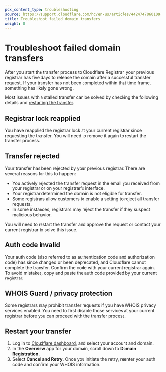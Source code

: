 ```yaml
---
pcx_content_type: troubleshooting
source: https://support.cloudflare.com/hc/en-us/articles/4424747060109-Registrar-troubleshoot-stalled-domain-transfers
title: Troubleshoot failed domain transfers
weight: 8
---
```


# Troubleshoot failed domain transfers

After you start the transfer process to Cloudflare Registrar, your previous registrar has five days to release the domain after a successful transfer request. If your transfer has not been completed within that time frame, something has likely gone wrong.

Most issues with a stalled transfer can be solved by checking the following details and [restarting the transfer](#restart-your-transfer).

## Registrar lock reapplied

You have reapplied the registrar lock at your current registrar since requesting the transfer. You will need to remove it again to restart the transfer process.

## Transfer rejected

Your transfer has been rejected by your previous registrar. There are several reasons for this to happen:

-   You actively rejected the transfer request in the email you received from your registrar or on your registrar's interface.
-   Your registrar determined the domain is not eligible for transfer.
-   Some registrars allow customers to enable a setting to reject all transfer requests.
-   In some instances, registrars may reject the transfer if they suspect malicious behavior.

You will need to restart the transfer and approve the request or contact your current registrar to solve this issue.

## Auth code invalid

Your auth code (also referred to as authentication code and authorization code) has since changed or been deprecated, and Cloudflare cannot complete the transfer. Confirm the code with your current registrar again. To avoid mistakes, copy and paste the auth code provided by your current registrar.

## WHOIS Guard / privacy protection

Some registrars may prohibit transfer requests if you have WHOIS privacy services enabled. You need to first disable those services at your current registrar before you can proceed with the transfer process.

## Restart your transfer

1.  Log in to [Cloudflare dashboard](https://dash.cloudflare.com/login), and select your account and domain.
2.  In the **Overview** app for your domain, scroll down to **Domain Registration.**
3.  Select **Cancel and Retry**. Once you initiate the retry, reenter your auth code and confirm your WHOIS information.
